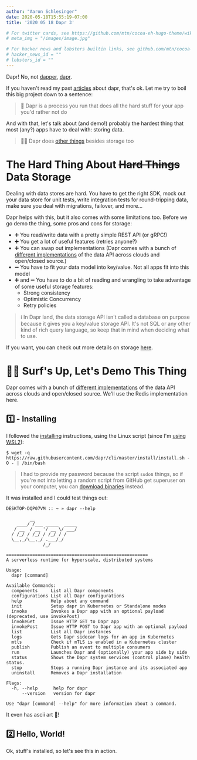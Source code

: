 ```yaml
---
author: "Aaron Schlesinger"
date: 2020-05-18T15:55:19-07:00
title: '2020 05 18 Dapr 3'

# For twitter cards, see https://github.com/mtn/cocoa-eh-hugo-theme/wiki/Twitter-cards
# meta_img = "/images/image.jpg"

# For hacker news and lobsters builtin links, see github.com/mtn/cocoa-eh-hugo-theme/wiki/Social-Links
# hacker_news_id = ""
# lobsters_id = ""
---
```


Dapr! No, not [dapper](https://dev.to/1kevgriff/what-is-dapper-and-why-you-should-consider-it-for-your-net-projects-cm4), [dapr](https://dapr.io).

If you haven't read my past [articles](https://dev.to/arschles/what-is-dapr-526a) about dapr, that's ok. Let me try to boil this big project down to a sentence:

>👋 Dapr is a process you run that does all the hard stuff for your app you'd rather not do

And with that, let's talk about (and demo!) probably the hardest thing that most (any?) apps have to deal with: storing data. 

>🙋‍♀️ Dapr does [other things](https://github.com/dapr/docs/tree/master/concepts#building-blocks) besides storage too

# The Hard Thing About ~~Hard Things~~ Data Storage

Dealing with data stores are hard. You have to get the right SDK, mock out your data store for unit tests, write integration tests for round-tripping data, make sure you deal with migrations, failover, and more...

Dapr helps with this, but it also comes with some limitations too. Before we go demo the thing, some pros and cons for storage:

- ➕ You read/write data with a pretty simple REST API (or gRPC!)
- ➕ You get a lot of useful features (retries anyone?)
- ➕ You can swap out implementations (Dapr comes with a bunch of [different implementations](https://github.com/dapr/docs/tree/master/concepts/state-management#state-management-api) of the data API across clouds and open/closed source.)
- ➖ You have to fit your data model into key/value. Not all apps fit into this model
- ➕ and ➖ You have to do a bit of reading and wrangling to take advantage of some useful storage features:
    - Strong consistency
    - Optimistic Concurrency
    - Retry policies

>ℹ In Dapr land, the data storage API isn't called a database on purpose because it gives you a key/value storage API. It's not SQL or any other kind of rich query language, so keep that in mind when deciding what to use.

If you want, you can check out more details on storage [here](https://github.com/dapr/docs/tree/master/concepts/state-management#state-management-api).


# 🏄‍♀️ Surf's Up, Let's Demo This Thing

Dapr comes with a bunch of [different implementations](https://github.com/dapr/docs/tree/master/concepts/state-management#state-management-api) of the data API across clouds and open/closed source. We'll use the Redis implementation here.

## 1️⃣ - Installing

I followed the [installing](https://github.com/dapr/docs/blob/master/getting-started/environment-setup.md#using-script-to-install-the-latest-release) instructions, using the Linux script (since I'm [using WSL2](https://dev.to/arschles/how-to-wsl-516d)):

```shell
$ wget -q https://raw.githubusercontent.com/dapr/cli/master/install/install.sh -O - | /bin/bash
```

>I had to provide my password because the script `sudo`s things, so if you're not into letting a random script from GitHub get superuser on your computer, you can [download binaries](https://github.com/dapr/docs/blob/master/getting-started/environment-setup.md#from-the-binary-releases) instead.

It was installed and I could test things out:

```shell
DESKTOP-DQP07VM :: ~ » dapr --help

         __
    ____/ /___ _____  _____
   / __  / __ '/ __ \/ ___/
  / /_/ / /_/ / /_/ / /
  \__,_/\__,_/ .___/_/
              /_/

======================================================
A serverless runtime for hyperscale, distributed systems

Usage:
  dapr [command]

Available Commands:
  components     List all Dapr components
  configurations List all Dapr configurations
  help           Help about any command
  init           Setup dapr in Kubernetes or Standalone modes
  invoke         Invokes a Dapr app with an optional payload (deprecated, use invokePost)
  invokeGet      Issue HTTP GET to Dapr app
  invokePost     Issue HTTP POST to Dapr app with an optional payload
  list           List all Dapr instances
  logs           Gets Dapr sidecar logs for an app in Kubernetes
  mtls           Check if mTLS is enabled in a Kubernetes cluster
  publish        Publish an event to multiple consumers
  run            Launches Dapr and (optionally) your app side by side
  status         Shows the Dapr system services (control plane) health status.
  stop           Stops a running Dapr instance and its associated app
  uninstall      Removes a Dapr installation

Flags:
  -h, --help      help for dapr
      --version   version for dapr

Use "dapr [command] --help" for more information about a command.
```

It even has ascii art 🤡!

## 2️⃣ Hello, World!

Ok, stuff's installed, so let's see this in action.

